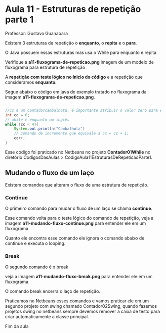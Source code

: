 # Aula 11 - Estruturas de repetição parte 1

Professor: Gustavo Guanabara

Existem 3 estruturas de repetição o **enquanto**, o **repita** e o **para**.

O Java possuem essas estruturas mas usa o While para enquanto e repita.

Verifique a **a11-fluxograma-de-repeticao.png** imagem de um modelo de fluxograma para estrutura de repetição

A **repetição com teste lógico no ínicio do código** e a repetição que consideramos **enquanto**.

Segue abaixo o código em java do exemplo tratado no fluxograma da imagem **a11-fluxograma-de-repeticao.png**.

~~~java

//cc é um contadorcambalhota, é importante atribuir o valor zero para ele e ficar atento com esse contador se for reutilizar ele.
int cc = 0;
// while é enquanto em inglês
while (cc < 4){
    System.out.println("Cambalhota")
    // comando de incremento que equivale a cc = cc + 1;
    cc++;
}

~~~

Esse código foi praticado no Netbeans no projeto **Contador01While** no diretório CodigosDasAulas > CodigoAula11EstruturasDeRepeticaoParte1.

## Mudando o fluxo de um laço

Existem comandos que alteram o fluxo de uma estrutura de repetição.

### Continue

O primeiro comando para mudar o fluxo de um laço se chama **continue**.

Esse comando volta para o teste lógico do comando de repetição, veja a imagem **a11-mudando-fluxo-continue.png** para entender ele em um fluxograma.

Quanto ele encontra esse comando ele ignora o comando abaixo de continue e executa o looping.

### Break

O segundo comando é o break

veja a imagem **a11-mudando-fluxo-break.png** para entender ele em um fluxograma.

O comando break encerra o laço de repetição. 

Praticamos no Netbeans esses comandos e vamos praticar ele em um segundo projeto  com swing chamado Contador02Swing, quando fazemos projetos swing no netbeans sempre devemos remover a caixa de testo para criar automaticamente a classe principal.

Fim da aula
